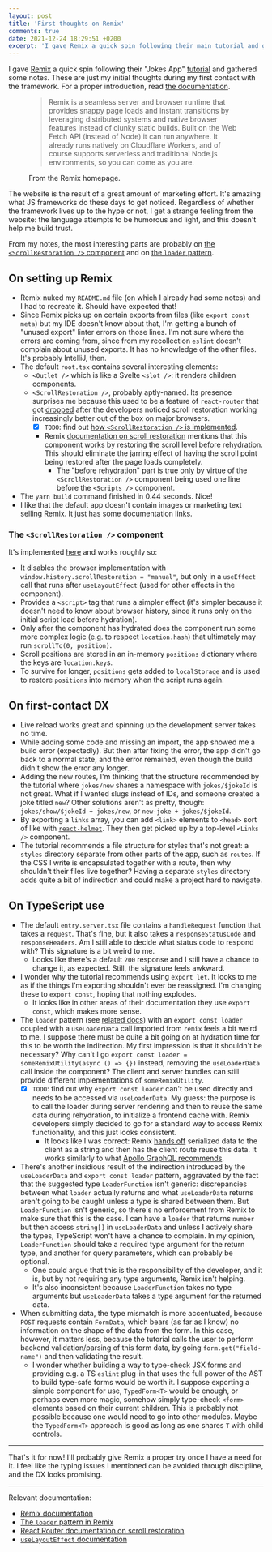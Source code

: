 ```yaml
---
layout: post
title: 'First thoughts on Remix'
comments: true
date: 2021-12-24 18:29:51 +0200
excerpt: 'I gave Remix a quick spin following their main tutorial and gathered some notes, focusing on the TypeScript'
---
```


I gave [Remix](https://remix.run) a quick spin following their "Jokes App" [tutorial][rm-tutorial]
and gathered some notes. These are just my initial thoughts during my first contact with the
framework. For a proper introduction, read [the documentation][rm-documentation].

<figure>
  <blockquote cite="https://remix.run">
    Remix is a seamless server and browser runtime that provides snappy page loads and instant
    transitions by leveraging distributed systems and native browser features instead of clunky static
    builds. Built on the Web Fetch API (instead of Node) it can run anywhere. It already runs natively
    on Cloudflare Workers, and of course supports serverless and traditional Node.js environments, so
    you can come as you are.
  </blockquote>
  <figcaption>From the Remix homepage.</figcaption>
</figure>

The website is the result of a great amount of marketing effort. It's amazing what JS frameworks do
these days to get noticed. Regardless of whether the framework lives up to the hype or not, I get a
strange feeling from the website: the language attempts to be humorous and light, and this doesn't
help me build trust.

From my notes, the most interesting parts are probably on [the `<ScrollRestoration />`
component](#the-scrollrestoration--component) and on [the `loader` pattern](#on-typescript-use).

## On setting up Remix

- Remix nuked my `README.md` file (on which I already had some notes) and I had to recreate it.
  Should have expected that!
- Since Remix picks up on certain exports from files (like `export const meta`) but my IDE doesn't
  know about that, I'm getting a bunch of "unused export" linter errors on those lines. I'm not sure
  where the errors are coming from, since from my recollection `eslint` doesn't complain about
  unused exports. It has no knowledge of the other files. It's probably IntelliJ, then.
- The default `root.tsx` contains several interesting elements:
  - `<Outlet />` which is like a Svelte `<slot />`: it renders children components.
  - `<ScrollRestoration />`, probably aptly-named. Its presence surprises me because this used to be
    a feature of `react-router` that got [dropped][rr-scroll-res] after the developers noticed
    scroll restoration working increasingly better out of the box on major browsers.
    - [x] `TODO`: find
          out [how `<ScrollRestoration />` is implemented](#the-scrollrestoration--component).
    - Remix [documentation on scroll restoration][rm-scroll-res] mentions that this component works
      by restoring the scroll level before rehydration. This should eliminate the jarring effect of
      having the scroll point being restored after the page loads completely.
      - The "before rehydration" part is true only by virtue of the `<ScrollRestoration />`
        component being used one line before the `<Scripts />` component.
- The `yarn build` command finished in 0.44 seconds. Nice!
- I like that the default app doesn't contain images or marketing text selling Remix. It just has
  some documentation links.

### The `<ScrollRestoration />` component

It's implemented [here][rm-scroll-res-impl] and works roughly so:

- It disables the browser implementation with `window.history.scrollRestoration = "manual"`, but
  only in a `useEffect` call that runs after `useLayoutEffect` (used for other effects in the
  component).
- Provides a `<script>` tag that runs a simpler effect (it's simpler because it doesn't need to know
  about browser history, since it runs only on the initial script load before hydration).
- Only after the component has hydrated does the component run some more complex logic (e.g. to
  respect `location.hash`) that ultimately may run `scrollTo(0, position)`.
- Scroll positions are stored in an in-memory `positions` dictionary where the keys
  are `location.key`s.
- To survive for longer, `positions` gets added to `localStorage` and is used to restore `positions`
  into memory when the script runs again.

## On first-contact DX

- Live reload works great and spinning up the development server takes no time.
- While adding some code and missing an import, the app showed me a build error (expectedly). But
  then after fixing the error, the app didn't go back to a normal state, and the error remained,
  even though the build didn't show the error any longer.
- Adding the new routes, I'm thinking that the structure recommended by the tutorial
  where `jokes/new` shares a namespace with `jokes/$jokeId` is not great. What if I wanted slugs
  instead of IDs, and someone created a joke titled `new`? Other solutions aren't as pretty,
  though: `jokes/show/$jokeId + jokes/new`, or `new-joke + jokes/$jokeId`.
- By exporting a `links` array, you can add `<link>` elements to `<head>` sort of like
  with [`react-helmet`][rh]. They then get picked up by a top-level `<Links />` component.
- The tutorial recommends a file structure for styles that's not great: a `styles` directory
  separate from other parts of the app, such as `routes`. If the CSS I write is encapsulated
  together with a route, then why shouldn't their files live together? Having a separate `styles`
  directory adds quite a bit of indirection and could make a project hard to navigate.

## On TypeScript use

- The default `entry.server.tsx` file contains a `handleRequest` function that takes a `request`.
  That's fine, but it also takes a `responseStatusCode` and `responseHeaders`. Am I still able to
  decide what status code to respond with? This signature is a bit weird to me.
  - Looks like there's a default `200` response and I still have a chance to change it, as expected.
    Still, the signature feels awkward.
- I wonder why the tutorial recommends using `export let`. It looks to me as if the things I'm
  exporting shouldn't ever be reassigned. I'm changing these to `export const`, hoping that nothing
  explodes.
  - It looks like in other areas of their documentation they use `export const`, which makes more
    sense.
- The `loader` pattern (see [related docs][rm-loader]) with an `export const loader` coupled with a
  `useLoaderData` call imported from `remix` feels a bit weird to me. I suppose there must be quite
  a bit going on at hydration time for this to be worth the indirection. My first impression is that
  it shouldn't be necessary? Why can't I go `export const loader = someRemixUtility(async () => {})` instead, removing the `useLoaderData` call inside the component? The client and server
  bundles can still provide different implementations of `someRemixUtility`.
  - [x] `TODO`: find out why `export const loader` can't be used directly and needs to be accessed
        via `useLoaderData`. My guess: the purpose is to call the loader during server rendering and
        then to reuse the same data during rehydration, to initialize a frontend cache with. Remix
        developers simply decided to go for a standard way to access Remix functionality, and this just
        looks consistent.
    - It looks like I was correct: Remix [hands off][rm-route-handoff] serialized data to the client
      as a string and then has the client route reuse this data. It works similarly to
      what [Apollo GraphQL recommends][apollo-ssr].
- There's another insidious result of the indirection introduced by the `useLoaderData`
  and `export const loader` pattern, aggravated by the fact that the suggested type `LoaderFunction`
  isn't generic: discrepancies between what `loader` actually returns and what `useLoaderData`
  returns aren't going to be caught unless a type is shared between them. But `LoaderFunction` isn't
  generic, so there's no enforcement from Remix to make sure that this is the case. I can have
  a `loader` that returns `number` but then access `string[]` in `useLoaderData` and unless I
  actively share the types, TypeScript won't have a chance to complain. In my
  opinion, `LoaderFunction` should take a required type argument for the return type, and another for query parameters, which can probably be optional.
  - One could argue that this is the responsibility of the developer, and it is, but by not
    requiring any type arguments, Remix isn't helping.
  - It's also inconsistent because `LoaderFunction` takes no type arguments but `useLoaderData`
    takes a type argument for the returned data.
- When submitting data, the type mismatch is more accentuated, because `POST` requests
  contain `FormData`, which bears (as far as I know) no information on the shape of the data from
  the form. In this case, however, it matters less, because the tutorial calls the user to perform
  backend validation/parsing of this form data, by going `form.get("field-name")` and then
  validating the result.
  - I wonder whether building a way to type-check JSX forms and providing e.g. a TS `eslint` plug-in
    that uses the full power of the AST to build type-safe forms would be worth it. I suppose
    exporting a simple component for use, `TypedForm<T>` would be enough, or perhaps even more
    magic, somehow simply type-check `<form>` elements based on their current children. This is
    probably not possible because one would need to go into other modules. Maybe the `TypedForm<T>`
    approach is good as long as one shares `T` with child controls.

---

That's it for now! I'll probably give Remix a proper try once I have a need for it. I feel like the
typing issues I mentioned can be avoided through discipline, and the DX looks promising.

---

Relevant documentation:

- [Remix documentation][rm-documentation]
- [The `loader` pattern in Remix][rm-loader]
- [React Router documentation on scroll restoration][rr-scroll-res]
- [`useLayoutEffect` documentation](https://reactjs.org/docs/hooks-reference.html#uselayouteffect)

[rm-loader]: https://remix.run/docs/en/v1/api/conventions#loader
[rr-scroll-res]: https://v5.reactrouter.com/web/guides/scroll-restoration
[rm-scroll-res]: https://remix.run/docs/en/v1/api/remix#scrollrestoration
[rm-scroll-res-impl]: https://github.com/remix-run/remix/blob/1fd70960e4d88740df5bf407a6ba2cd2b9549459/packages/remix-react/scroll-restoration.tsx
[rm-route-handoff]: https://github.com/remix-run/remix/blob/1fd70960e4d88740df5bf407a6ba2cd2b9549459/packages/remix-server-runtime/server.ts#L448-L453
[rm-tutorial]: https://remix.run/docs/en/v1/tutorials/jokes
[rm-documentation]: https://remix.run/docs/en/v1
[rh]: https://github.com/nfl/react-helmet
[apollo-ssr]: https://www.apollographql.com/docs/react/performance/server-side-rendering/#executing-queries-with-getdatafromtree
